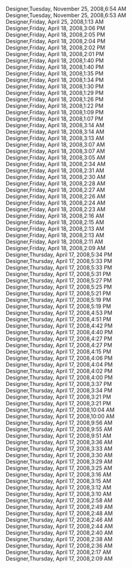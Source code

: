 ﻿Designer,Tuesday, November 25, 2008,6:54 AM  Designer,Tuesday, November 25, 2008,6:53 AM  Designer,Friday, April 25, 2008,1:13 AM  Designer,Friday, April 18, 2008,3:06 PM  Designer,Friday, April 18, 2008,2:05 PM  Designer,Friday, April 18, 2008,2:04 PM  Designer,Friday, April 18, 2008,2:02 PM  Designer,Friday, April 18, 2008,2:01 PM  Designer,Friday, April 18, 2008,1:40 PM  Designer,Friday, April 18, 2008,1:40 PM  Designer,Friday, April 18, 2008,1:35 PM  Designer,Friday, April 18, 2008,1:34 PM  Designer,Friday, April 18, 2008,1:30 PM  Designer,Friday, April 18, 2008,1:29 PM  Designer,Friday, April 18, 2008,1:26 PM  Designer,Friday, April 18, 2008,1:22 PM  Designer,Friday, April 18, 2008,1:09 PM  Designer,Friday, April 18, 2008,1:07 PM  Designer,Friday, April 18, 2008,3:14 AM  Designer,Friday, April 18, 2008,3:14 AM  Designer,Friday, April 18, 2008,3:13 AM  Designer,Friday, April 18, 2008,3:07 AM  Designer,Friday, April 18, 2008,3:07 AM  Designer,Friday, April 18, 2008,3:05 AM  Designer,Friday, April 18, 2008,2:34 AM  Designer,Friday, April 18, 2008,2:31 AM  Designer,Friday, April 18, 2008,2:30 AM  Designer,Friday, April 18, 2008,2:28 AM  Designer,Friday, April 18, 2008,2:27 AM  Designer,Friday, April 18, 2008,2:26 AM  Designer,Friday, April 18, 2008,2:24 AM  Designer,Friday, April 18, 2008,2:23 AM  Designer,Friday, April 18, 2008,2:16 AM  Designer,Friday, April 18, 2008,2:15 AM  Designer,Friday, April 18, 2008,2:13 AM  Designer,Friday, April 18, 2008,2:13 AM  Designer,Friday, April 18, 2008,2:11 AM  Designer,Friday, April 18, 2008,2:09 AM  Designer,Thursday, April 17, 2008,5:34 PM  Designer,Thursday, April 17, 2008,5:33 PM  Designer,Thursday, April 17, 2008,5:33 PM  Designer,Thursday, April 17, 2008,5:31 PM  Designer,Thursday, April 17, 2008,5:27 PM  Designer,Thursday, April 17, 2008,5:25 PM  Designer,Thursday, April 17, 2008,5:21 PM  Designer,Thursday, April 17, 2008,5:19 PM  Designer,Thursday, April 17, 2008,5:19 PM  Designer,Thursday, April 17, 2008,4:53 PM  Designer,Thursday, April 17, 2008,4:51 PM  Designer,Thursday, April 17, 2008,4:42 PM  Designer,Thursday, April 17, 2008,4:40 PM  Designer,Thursday, April 17, 2008,4:27 PM  Designer,Thursday, April 17, 2008,4:27 PM  Designer,Thursday, April 17, 2008,4:15 PM  Designer,Thursday, April 17, 2008,4:06 PM  Designer,Thursday, April 17, 2008,4:04 PM  Designer,Thursday, April 17, 2008,4:02 PM  Designer,Thursday, April 17, 2008,4:00 PM  Designer,Thursday, April 17, 2008,3:37 PM  Designer,Thursday, April 17, 2008,3:34 PM  Designer,Thursday, April 17, 2008,3:21 PM  Designer,Thursday, April 17, 2008,3:21 PM  Designer,Thursday, April 17, 2008,10:04 AM  Designer,Thursday, April 17, 2008,10:00 AM  Designer,Thursday, April 17, 2008,9:56 AM  Designer,Thursday, April 17, 2008,9:55 AM  Designer,Thursday, April 17, 2008,9:51 AM  Designer,Thursday, April 17, 2008,3:36 AM  Designer,Thursday, April 17, 2008,3:33 AM  Designer,Thursday, April 17, 2008,3:30 AM  Designer,Thursday, April 17, 2008,3:29 AM  Designer,Thursday, April 17, 2008,3:25 AM  Designer,Thursday, April 17, 2008,3:16 AM  Designer,Thursday, April 17, 2008,3:15 AM  Designer,Thursday, April 17, 2008,3:12 AM  Designer,Thursday, April 17, 2008,3:10 AM  Designer,Thursday, April 17, 2008,2:58 AM  Designer,Thursday, April 17, 2008,2:49 AM  Designer,Thursday, April 17, 2008,2:48 AM  Designer,Thursday, April 17, 2008,2:46 AM  Designer,Thursday, April 17, 2008,2:44 AM  Designer,Thursday, April 17, 2008,2:40 AM  Designer,Thursday, April 17, 2008,2:38 AM  Designer,Thursday, April 17, 2008,2:36 AM  Designer,Thursday, April 17, 2008,2:17 AM  Designer,Thursday, April 17, 2008,2:09 AM